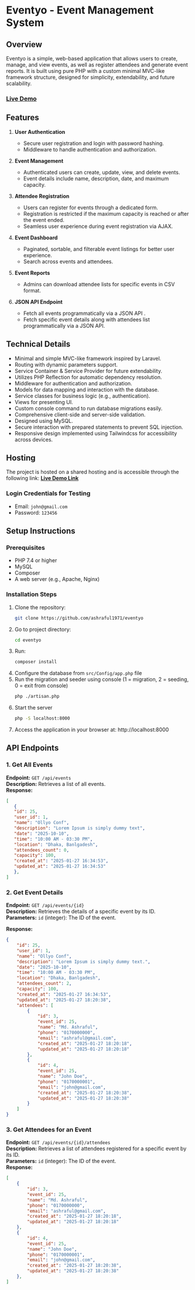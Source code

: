 # Eventyo - Event Management System

## Overview

Eventyo is a simple, web-based application that allows users to create, manage, and view events, as well as register attendees and generate event reports. It is built using pure PHP with a custom minimal MVC-like framework structure, designed for simplicity, extendability, and future scalability.

### [Live Demo](https://eventyo.mohammadashraful.com/)

## Features

1. **User Authentication**

   - Secure user registration and login with password hashing.
   - Middleware to handle authentication and authorization.

2. **Event Management**

   - Authenticated users can create, update, view, and delete events.
   - Event details include name, description, date, and maximum capacity.

3. **Attendee Registration**

   - Users can register for events through a dedicated form.
   - Registration is restricted if the maximum capacity is reached or after the event ended.
   - Seamless user experience during event registration via AJAX.

4. **Event Dashboard**

   - Paginated, sortable, and filterable event listings for better user experience.
   - Search across events and attendees.

5. **Event Reports**

   - Admins can download attendee lists for specific events in CSV format.

6. **JSON API Endpoint**

   - Fetch all events programmatically via a JSON API .
   - Fetch specific event details along with attendees list programmatically via a JSON API.

## Technical Details

- Minimal and simple MVC-like framework inspired by Laravel.
- Routing with dynamic parameters support.
- Service Container & Service Provider for future extendability.
- Utilizes PHP Reflection for automatic dependency resolution.
- Middleware for authentication and authorization.
- Models for data mapping and interaction with the database.
- Service classes for business logic (e.g., authentication).
- Views for presenting UI.
- Custom console command to run database migrations easily.
- Comprehensive client-side and server-side validation.
- Designed using MySQL.
- Secure interaction with prepared statements to prevent SQL injection.
- Responsive design implemented using Tailwindcss for accessibility across devices.

## Hosting

The project is hosted on a shared hosting and is accessible through the following link:
**[Live Demo Link](https://eventyo.mohammadashraful.com/)**

### Login Credentials for Testing

- Email: `john@gmail.com`
- Password: `123456`

## Setup Instructions

### Prerequisites

- PHP 7.4 or higher
- MySQL
- Composer
- A web server (e.g., Apache, Nginx)

### Installation Steps

1. Clone the repository:
   ```bash
   git clone https://github.com/ashraful1971/eventyo
   ```
2. Go to project directory:
   ```bash
   cd eventyo
   ```
3. Run:
   ```bash
   composer install
   ```
4. Configure the database from `src/Config/app.php` file
5. Run the migration and seeder using console (1 = migration, 2 = seeding, 0 = exit from console)
   ```bash
   php ./artisan.php
   ```
6. Start the server
   ```bash
   php -S localhost:8000
   ```
7. Access the application in your browser at: http://localhost:8000

## API Endpoints

### 1. Get All Events

**Endpoint:** `GET /api/events`  
**Description:** Retrieves a list of all events.  
**Response:**

```json
[
   {
   "id": 25,
   "user_id": 1,
   "name": "Ollyo Conf",
   "description": "Lorem Ipsum is simply dummy text",
   "date": "2025-10-10",
   "time": "10:00 AM - 03:30 PM",
   "location": "Dhaka, Banlgadesh",
   "attendees_count": 0,
   "capacity": 100,
   "created_at": "2025-01-27 16:34:53",
   "updated_at": "2025-01-27 16:34:53"
   },
]

```

### 2. Get Event Details

**Endpoint:** `GET /api/events/{id}`  
**Description:** Retrieves the details of a specific event by its ID.  
**Parameters:** `id` (integer): The ID of the event.
 
**Response:**

```json
{
    "id": 25,
    "user_id": 1,
    "name": "Ollyo Conf",
    "description": "Lorem Ipsum is simply dummy text.",
    "date": "2025-10-10",
    "time": "10:00 AM - 03:30 PM",
    "location": "Dhaka, Banlgadesh",
    "attendees_count": 2,
    "capacity": 100,
    "created_at": "2025-01-27 16:34:53",
    "updated_at": "2025-01-27 18:20:38",
    "attendees": [
        {
            "id": 3,
            "event_id": 25,
            "name": "Md. Ashraful",
            "phone": "0170000000",
            "email": "ashraful@gmail.com",
            "created_at": "2025-01-27 18:20:18",
            "updated_at": "2025-01-27 18:20:18"
        },
        {
            "id": 4,
            "event_id": 25,
            "name": "John Doe",
            "phone": "0170000001",
            "email": "john@gmail.com",
            "created_at": "2025-01-27 18:20:38",
            "updated_at": "2025-01-27 18:20:38"
        }
    ]
}

```

### 3. Get Attendees for an Event

**Endpoint:** `GET /api/events/{id}/attendees`  
**Description:** Retrieves a list of attendees registered for a specific event by its ID.  
**Parameters:** `id` (integer): The ID of the event.  
**Response:**

```json
[
    {
        "id": 3,
        "event_id": 25,
        "name": "Md. Ashraful",
        "phone": "0170000000",
        "email": "ashraful@gmail.com",
        "created_at": "2025-01-27 18:20:18",
        "updated_at": "2025-01-27 18:20:18"
    },
    {
        "id": 4,
        "event_id": 25,
        "name": "John Doe",
        "phone": "0170000001",
        "email": "john@gmail.com",
        "created_at": "2025-01-27 18:20:38",
        "updated_at": "2025-01-27 18:20:38"
    },
]

```
